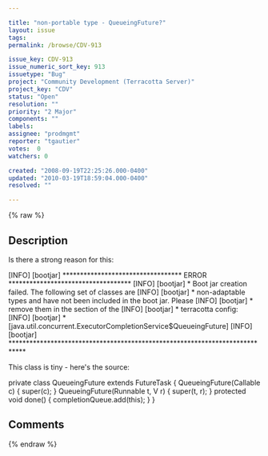 ```yaml
---

title: "non-portable type - QueueingFuture?"
layout: issue
tags: 
permalink: /browse/CDV-913

issue_key: CDV-913
issue_numeric_sort_key: 913
issuetype: "Bug"
project: "Community Development (Terracotta Server)"
project_key: "CDV"
status: "Open"
resolution: ""
priority: "2 Major"
components: ""
labels: 
assignee: "prodmgmt"
reporter: "tgautier"
votes:  0
watchers: 0

created: "2008-09-19T22:25:26.000-0400"
updated: "2010-03-19T18:59:04.000-0400"
resolved: ""

---
```




{% raw %}



## Description

<div markdown="1" class="description">

Is there a strong reason for this:

[INFO] [bootjar] \*\*\*\*\*\*\*\*\*\*\*\*\*\*\*\*\*\*\*\*\*\*\*\*\*\*\*\*\*\*\*\*\*\* ERROR \*\*\*\*\*\*\*\*\*\*\*\*\*\*\*\*\*\*\*\*\*\*\*\*\*\*\*\*\*\*\*\*\*\*\*
[INFO] [bootjar] \* Boot jar creation failed.  The following set of classes are
[INFO] [bootjar] \* non-adaptable types and have not been included in the boot jar. Please
[INFO] [bootjar] \* remove them in the <additional-boot-jar-classes> section of the
[INFO] [bootjar] \* terracotta config:
[INFO] [bootjar] \* [java.util.concurrent.ExecutorCompletionService$QueueingFuture]
[INFO] [bootjar] \*\*\*\*\*\*\*\*\*\*\*\*\*\*\*\*\*\*\*\*\*\*\*\*\*\*\*\*\*\*\*\*\*\*\*\*\*\*\*\*\*\*\*\*\*\*\*\*\*\*\*\*\*\*\*\*\*\*\*\*\*\*\*\*\*\*\*\*\*\*\*\*\*\*\*\*

This class is tiny - here's the source:

  private class QueueingFuture extends FutureTask<V> \{
        QueueingFuture(Callable<V> c) { super(c); }
        QueueingFuture(Runnable t, V r) { super(t, r); }
        protected void done() { completionQueue.add(this); }
    }




</div>

## Comments



{% endraw %}
